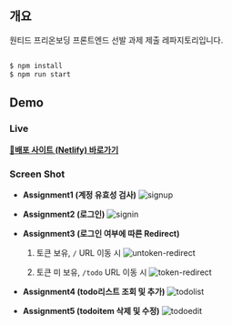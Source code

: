 ## 개요
원티드 프리온보딩 프론트엔드 선발 과제 제출 레파지토리입니다.

## 
```bash
$ npm install
$ npm run start
```

## Demo

### Live
[**🔗배포 사이트 (Netlify) 바로가기**](https://sjchoi-wanted-todolist.netlify.app/)

### Screen Shot
+ **Assignment1 (계정 유효성 검사)**
    ![signup](https://user-images.githubusercontent.com/46988995/195280714-8abd937f-1334-4f61-b79c-e83bd3a8c015.gif)


+ **Assignment2 (로그인)**
    ![signin](https://user-images.githubusercontent.com/46988995/195280987-8caff022-0238-4af0-bc53-cb9ed82933a3.gif)

+ **Assignment3 (로그인 여부에 따른 Redirect)**
  1. 토큰 보유, `/` URL 이동 시
    ![untoken-redirect](https://user-images.githubusercontent.com/46988995/195285434-6e5ba569-3763-43f4-8316-966dfa0e87c4.gif)
        
  2. 토큰 미 보유, `/todo` URL 이동 시
   ![token-redirect](https://user-images.githubusercontent.com/46988995/195284849-2605a036-6c0c-4d76-be81-630d21ddca53.gif) 

+ **Assignment4 (todo리스트 조회 및 추가)**
    ![todolist](https://user-images.githubusercontent.com/46988995/195286864-0872b089-c8fd-4e0b-ba07-901af16472a6.gif)

+ **Assignment5 (todoitem 삭제 및 수정)**
    ![todoedit](https://user-images.githubusercontent.com/46988995/195287239-c34c807a-a82e-4453-9131-0782ba475367.gif)
